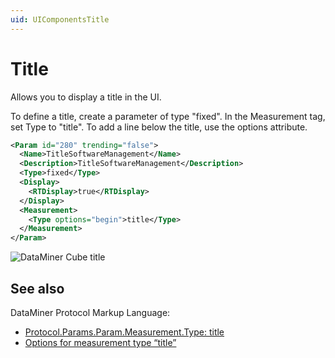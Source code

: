 ```yaml
---
uid: UIComponentsTitle
---
```


# Title

Allows you to display a title in the UI.

To define a title, create a parameter of type "fixed". In the Measurement tag, set Type to "title". To add a line below the title, use the options attribute.

```xml
<Param id="280" trending="false">
  <Name>TitleSoftwareManagement</Name>
  <Description>TitleSoftwareManagement</Description>
  <Type>fixed</Type>
  <Display>
    <RTDisplay>true</RTDisplay>
  </Display>
  <Measurement>
    <Type options="begin">title</Type>
  </Measurement>
</Param>
```

![DataMiner Cube title](~/develop/images/uititle.png)

## See also

DataMiner Protocol Markup Language:

- [Protocol.Params.Param.Measurement.Type: title](xref:Protocol.Params.Param.Measurement.Type#title)
- [Options for measurement type “title”](xref:Protocol.Params.Param.Measurement.Type-options#options-for-measurement-type-title)
